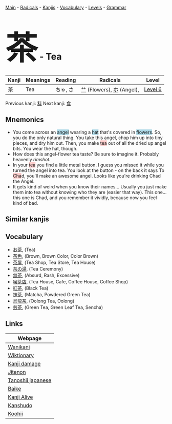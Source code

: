 <style> bigfont {font-size: 100px}</style>
[Main](../README.md) -
[Radicals](../radicals.md) -
[Kanjis](../kanjis.md) -
[Vocabulary](../vocabulary.md) -
[Levels](../levels.md) -
[Grammar](../grammar.md)
# <bigfont> 茶</bigfont> - Tea 

| Kanji | Meanings | Reading | Radicals | Level |
| --- | --- | --- | --- | --- |
| 茶 | Tea | ちゃ, さ | [艹](../radicals/艹.md) (Flowers), [ホ](../radicals/ホ.md) (Angel),  | [Level 6](../levels/wk_level6.md) |

Previous kanji: [科](科.md) Next kanji: [食](食.md) 

## Mnemonics
 * You come across an <span style="background-color:#ADD8E6"> angel</span> wearing a <span style="background-color:#ADD8E6"> hat</span> that's covered in <span style="background-color:#ADD8E6"> flowers</span>. So, you do the only natural thing. You take this angel, chop him up into tiny pieces, and dry him out. Then, you make <span style="background-color:#ffcccb"> tea</span> out of all the dried up angel bits. You wear the hat, though.
* How does this angel-flower tea taste? Be sure to imagine it. Probably heavenly *rimshot.*
* In your <span style="background-color:#ffcccb"> tea</span> you find a little metal button. I guess you missed it while you turned the angel into tea. You look at the button - on the back it says To <span style="background-color:#ffcccb"> Cha</span>d, you'll make an awesome angel. Looks like you're drinking Chad the Angel.
* It gets kind of weird when you know their names... Usually you just make them into tea without knowing who they are (easier that way). This one... this one is Chad, and you remember it vividly, because now you feel kind of bad.


## Similar kanjis
 


## Vocabulary
 * [お茶](../vocabulary/茶.md), (Tea)
* [茶色](../vocabulary/茶.md), (Brown, Brown Color, Color Brown)
* [茶屋](../vocabulary/茶.md), (Tea Shop, Tea Store, Tea House)
* [茶の湯](../vocabulary/茶.md), (Tea Ceremony)
* [無茶](../vocabulary/茶.md), (Absurd, Rash, Excessive)
* [喫茶店](../vocabulary/茶.md), (Tea House, Cafe, Coffee House, Coffee Shop)
* [紅茶](../vocabulary/茶.md), (Black Tea)
* [抹茶](../vocabulary/茶.md), (Matcha, Powdered Green Tea)
* [烏龍茶](../vocabulary/茶.md), (Oolong Tea, Oolong)
* [煎茶](../vocabulary/茶.md), (Green Tea, Green Leaf Tea, Sencha)



## Links 

| Webpage |
| --- |
| [Wanikani          ](https://www.wanikani.com/kanji/茶) |
| [Wiktionary        ](https://en.wiktionary.org/wiki/茶) |
| [Kanji damage      ](http://www.kanjidamage.com/kanji/search?utf8=✓&q=茶) |
| [Jitenon           ](https://jitenon.com/kanji/茶) |
| [Tanoshii japanese ](https://www.tanoshiijapanese.com/dictionary/kanji.cfm?k=茶) |
| [Baike             ](https://baike.baidu.com/item/茶) |
| [Kanji Alive       ](https://app.kanjialive.com/茶) |
| [Kanshudo          ](https://www.kanshudo.com/searchmn?q=茶) |
| [Koohii            ](https://kanji.koohii.com/study/kanji/茶) |
